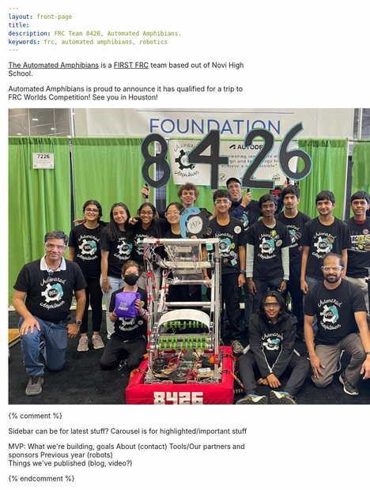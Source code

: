 ```yaml
---
layout: front-page
title: 
description: FRC Team 8426, Automated Amphibians.
keywords: frc, automated amphibians, robotics
---
```


<style>
    li.nav-item {
        margin-left: 2.5em;
    }

    .content {
        margin-top: 2em;
        font-size: 110%;
    }

    .carousel-control-next,
    .carousel-control-prev {
        width: initial;
        background: #888;

    }

    .carousel-item {
        padding: 2em;
    }
</style>

[The Automated Amphibians](about) is a [FIRST FRC](https://www.firstinspires.org/robotics/frc) team based out of Novi High School. 

Automated Amphibians is proud to announce it has qualified for a trip to FRC Worlds Competition! See you in Houston!

<div id="slideshow1" style="position: relative; width: 800px; height: 600px;">
  <img src="assets/team-latest.jpg" style="position: absolute; width: 100%; height: 100%; opacity: 1; transition: opacity 1s ease-in-out;" id="image1"/>  
  <img src="assets/Robotplacingcone.jpg" style="position: absolute; width: 100%; height: 100%; opacity: 0; transition: opacity 1s ease-in-out;" id="image3"/>
</div>

<script>
  makeSlideshow("#slideshow1 img");
</script>



{% comment %} 

Sidebar can be for latest stuff?
Carousel is for highlighted/important stuff

MVP:
    What we're building, goals
    About (contact)
    Tools/Our partners and sponsors
    Previous year (robots)       
    Things we've published (blog, video?) 

{% endcomment %} 

